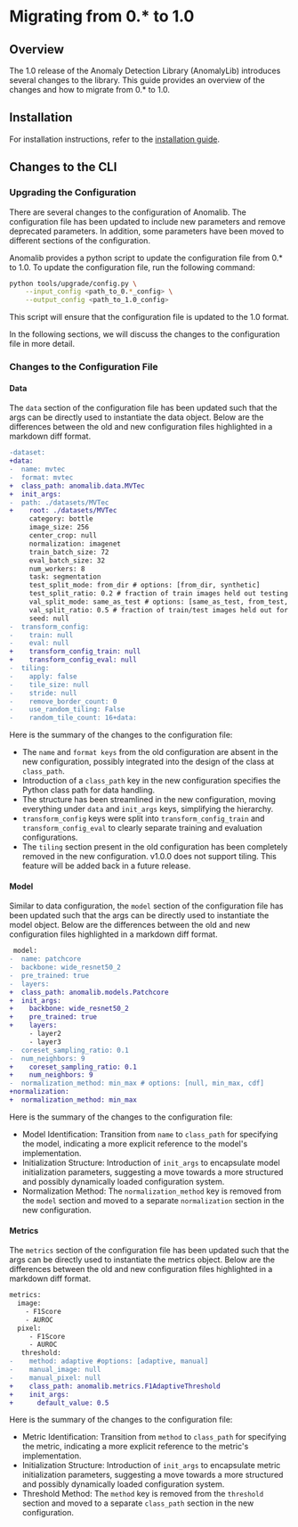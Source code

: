 # Migrating from 0.\* to 1.0

## Overview

The 1.0 release of the Anomaly Detection Library (AnomalyLib) introduces several
changes to the library. This guide provides an overview of the changes and how
to migrate from 0.\* to 1.0.

## Installation

For installation instructions, refer to the [installation guide](anomalib.md).

## Changes to the CLI

### Upgrading the Configuration

There are several changes to the configuration of Anomalib. The configuration
file has been updated to include new parameters and remove deprecated parameters.
In addition, some parameters have been moved to different sections of the
configuration.

Anomalib provides a python script to update the configuration file from 0.\* to 1.0.
To update the configuration file, run the following command:

```bash
python tools/upgrade/config.py \
    --input_config <path_to_0.*_config> \
    --output_config <path_to_1.0_config>
```

This script will ensure that the configuration file is updated to the 1.0 format.

In the following sections, we will discuss the changes to the configuration file
in more detail.

### Changes to the Configuration File

#### Data

The `data` section of the configuration file has been updated such that the args
can be directly used to instantiate the data object. Below are the differences
between the old and new configuration files highlighted in a markdown diff format.

```diff
-dataset:
+data:
-  name: mvtec
-  format: mvtec
+  class_path: anomalib.data.MVTec
+  init_args:
-  path: ./datasets/MVTec
+    root: ./datasets/MVTec
     category: bottle
     image_size: 256
     center_crop: null
     normalization: imagenet
     train_batch_size: 72
     eval_batch_size: 32
     num_workers: 8
     task: segmentation
     test_split_mode: from_dir # options: [from_dir, synthetic]
     test_split_ratio: 0.2 # fraction of train images held out testing (usage depends on test_split_mode)
     val_split_mode: same_as_test # options: [same_as_test, from_test, synthetic]
     val_split_ratio: 0.5 # fraction of train/test images held out for validation (usage depends on val_split_mode)
     seed: null
-  transform_config:
-    train: null
-    eval: null
+    transform_config_train: null
+    transform_config_eval: null
-  tiling:
-    apply: false
-    tile_size: null
-    stride: null
-    remove_border_count: 0
-    use_random_tiling: False
-    random_tile_count: 16+data:
```

Here is the summary of the changes to the configuration file:

- The `name` and `format keys` from the old configuration are absent in the new
  configuration, possibly integrated into the design of the class at `class_path`.
- Introduction of a `class_path` key in the new configuration specifies the Python
  class path for data handling.
- The structure has been streamlined in the new configuration, moving everything
  under `data` and `init_args` keys, simplifying the hierarchy.
- `transform_config` keys were split into `transform_config_train` and
  `transform_config_eval` to clearly separate training and evaluation configurations.
- The `tiling` section present in the old configuration has been completely
  removed in the new configuration. v1.0.0 does not support tiling. This feature
  will be added back in a future release.

#### Model

Similar to data configuration, the `model` section of the configuration file has
been updated such that the args can be directly used to instantiate the model object.
Below are the differences between the old and new configuration files highlighted
in a markdown diff format.

```diff
 model:
-  name: patchcore
-  backbone: wide_resnet50_2
-  pre_trained: true
-  layers:
+  class_path: anomalib.models.Patchcore
+  init_args:
+    backbone: wide_resnet50_2
+    pre_trained: true
+    layers:
     - layer2
     - layer3
-  coreset_sampling_ratio: 0.1
-  num_neighbors: 9
+    coreset_sampling_ratio: 0.1
+    num_neighbors: 9
-  normalization_method: min_max # options: [null, min_max, cdf]
+normalization:
+  normalization_method: min_max
```

Here is the summary of the changes to the configuration file:

- Model Identification: Transition from `name` to `class_path` for specifying
  the model, indicating a more explicit reference to the model's implementation.
- Initialization Structure: Introduction of `init_args` to encapsulate model
  initialization parameters, suggesting a move towards a more structured and
  possibly dynamically loaded configuration system.
- Normalization Method: The `normalization_method` key is removed from the `model`
  section and moved to a separate `normalization` section in the new configuration.

#### Metrics

The `metrics` section of the configuration file has been updated such that the
args can be directly used to instantiate the metrics object. Below are the differences
between the old and new configuration files highlighted in a markdown diff format.

```diff
metrics:
  image:
    - F1Score
    - AUROC
  pixel:
     - F1Score
     - AUROC
   threshold:
-    method: adaptive #options: [adaptive, manual]
-    manual_image: null
-    manual_pixel: null
+    class_path: anomalib.metrics.F1AdaptiveThreshold
+    init_args:
+      default_value: 0.5
```

Here is the summary of the changes to the configuration file:

- Metric Identification: Transition from `method` to `class_path` for specifying
  the metric, indicating a more explicit reference to the metric's implementation.
- Initialization Structure: Introduction of `init_args` to encapsulate metric initialization
  parameters, suggesting a move towards a more structured and possibly dynamically
  loaded configuration system.
- Threshold Method: The `method` key is removed from the `threshold` section and
  moved to a separate `class_path` section in the new configuration.
